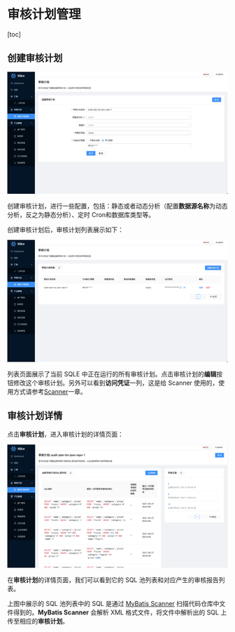 # 审核计划管理
[toc]

## 创建审核计划

![create_auditplan](./pictures/create_auditplan.png)

创建审核计划，进行一些配置，包括：静态或者动态分析（配置**数据源名称**为动态分析，反之为静态分析）、定时 Cron和数据库类型等。

创建审核计划后，审核计划列表展示如下：

![auditplan_list](./pictures/auditplan_list.png)

列表页面展示了当前 SQLE 中正在运行的所有审核计划。点击审核计划的**编辑**按钮修改这个审核计划。另外可以看到**访问凭证**一列，这是给 Scanner 使用的，使用方式请参考[Scanner](./scanner.md)一章。

## 审核计划详情
点击**审核计划**，进入审核计划的详情页面：

![auditplan_sql_report](./pictures/auditplan_sqls_reports.png)

在**审核计划**的详情页面，我们可以看到它的 SQL 池列表和对应产生的审核报告列表。

上图中展示的 SQL 池列表中的 SQL 是通过 [MyBatis Scanner](TODO) 扫描代码仓库中文件得到的。**MyBatis Scanner** 会解析 XML 格式文件，将文件中解析出的 SQL 上传至相应的**审核计划**。